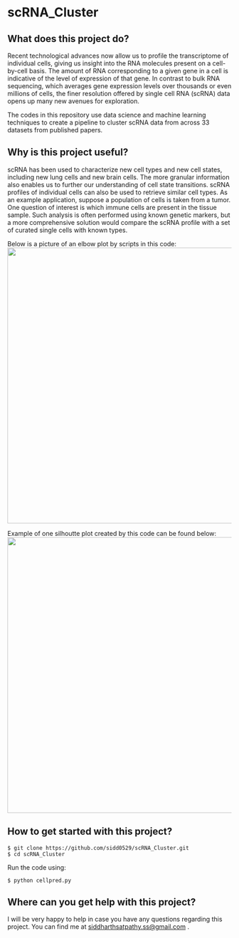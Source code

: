 # scRNA_Cluster

## What does this project do?
Recent technological advances now allow us to profile the transcriptome of individual cells, giving us insight into the RNA molecules present on a cell-by-cell basis. The amount of RNA corresponding to a given gene in a cell is indicative of the level of expression of that gene. In contrast to bulk RNA sequencing, which averages gene expression levels over thousands or even millions of cells, the finer resolution offered by single cell RNA (scRNA) data opens up many new avenues for exploration. 

The codes in this repository use data science and machine learning techniques to create a pipeline to cluster scRNA data from across 33 datasets from published papers. 

## Why is this project useful?
scRNA has been used to characterize new cell types and new cell states, including new lung cells and new brain cells. The more granular information also enables us to further our understanding of cell state transitions. scRNA profiles of individual cells can also be used to retrieve similar cell types. As an example application, suppose a population of cells is taken from a tumor. One question of interest is which immune cells are present in the tissue sample. Such analysis is often performed using known genetic markers, but a more comprehensive solution would compare the scRNA profile with a set of curated single cells with known types.

Below is a picture of an elbow plot by scripts in this code:
<img src="https://user-images.githubusercontent.com/26308648/48154913-be925400-e297-11e8-9c3c-a3686ddc5d36.png" width="620">

Example of one silhoutte plot created by this code can be found below:
<img src="https://user-images.githubusercontent.com/26308648/48155065-2ba5e980-e298-11e8-9359-68a157428ac7.png" width="620">

## How to get started with this project?
```
$ git clone https://github.com/sidd0529/scRNA_Cluster.git
$ cd scRNA_Cluster
```

Run the code using:
```
$ python cellpred.py
```


## Where can you get help with this project?
I will be very happy to help in case you have any questions regarding this project. You can find me at siddharthsatpathy.ss@gmail.com .
